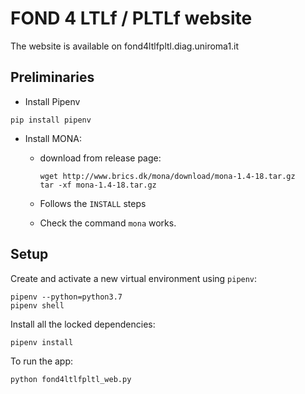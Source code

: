 # FOND 4 LTLf / PLTLf website

The website is available on fond4ltlfpltl.diag.uniroma1.it

## Preliminaries

- Install Pipenv
```
pip install pipenv
```

- Install MONA:

  - download from release page:

        wget http://www.brics.dk/mona/download/mona-1.4-18.tar.gz
        tar -xf mona-1.4-18.tar.gz
      
  - Follows the `INSTALL` steps
  - Check the command `mona` works.

## Setup 

Create and activate a new virtual environment using `pipenv`:

```
pipenv --python=python3.7
pipenv shell
```

Install all the locked dependencies:
```
pipenv install
```

To run the app:

```
python fond4ltlfpltl_web.py
```

